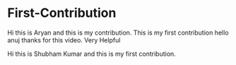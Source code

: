 # First-Contribution
Hi this is Aryan and this is my contribution.
This is my first contribution
hello anuj thanks for this video. Very Helpful

Hi this is Shubham Kumar and this is my first contribution.

